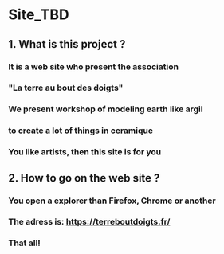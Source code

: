 # Site_TBD
## 1. What is this project ?
### It is a web site who present the association
### "La terre au bout des doigts"
### We present workshop of modeling earth like argil
### to create a lot of things in ceramique
### You like artists, then this site is for you
## 2. How to go on the web site ?
### You open a explorer than Firefox, Chrome or another
### The adress is: https://terreboutdoigts.fr/
### That all!
